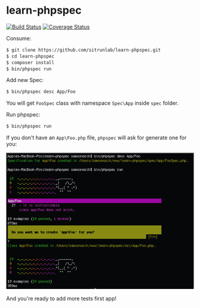 # learn-phpspec

[![Build Status](https://travis-ci.org/sitrunlab/learn-phpspec.svg?branch=master)](https://travis-ci.org/sitrunlab/learn-phpspec)
[![Coverage Status](https://coveralls.io/repos/github/sitrunlab/learn-phpspec/badge.svg?branch=master)](https://coveralls.io/github/sitrunlab/learn-phpspec?branch=master)

Consume:

```bash
$ git clone https://github.com/sitrunlab/learn-phpspec.git
$ cd learn-phpspec
$ composer install
$ bin/phpspec run
```

Add new Spec:

```bash
$ bin/phpspec desc App/Foo
```

You will get `FooSpec` class with namespace `Spec\App` inside `spec` folder.

Run phpspec:

```bash
$ bin/phpspec run
```

If you don't have an `App\Foo.php` file, `phpspec` will ask for generate one for you:

![run spec](asset/spec-run-new-generate.png)

And you're ready to add more tests first app!

